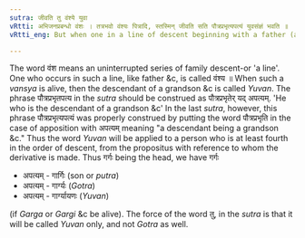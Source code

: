 ```yaml
---
sutra: जीवति तु वंश्ये युवा
vRtti: अभिजनप्रबन्धो वंशः । तत्रभवो वंश्यः पित्रादि, स्तस्मिन् जीवति सति पौत्रप्रभृत्यपत्यं युवसंज्ञं भवति ॥
vRtti_eng: But when one in a line of descent beginning with a father (and reckoning upwards) is alive, the descendant of a grandson or still lower descendant is called _Yuvan_ only.

---
```

The word वंश means an uninterrupted series of family descent-or 'a line'. One who occurs in such a line, like father &c, is called वंश्य ॥ When such a _vansya_ is alive, then the descendant of a grandson &c is called _Yuvan_. The phrase पौत्रप्रभृतपत्य in the _sutra_ should be construed as पौत्रप्रभृतेर् यद् अपत्यम्. 'He who is the descendant of a grandson &c' In the last _sutra_, however, this phrase पौत्रप्रभृत्यपत्यं was properly construed by putting the word पौत्रप्रभृति in the case of apposition with अपत्यम् meaning "a descendant being a grandson &c." Thus the word _Yuvan_ will be applied to a person who is at least fourth in the order of descent, from the propositus with reference to whom the derivative is made. Thus गर्गः being the head, we have गर्गः

-	अपत्यम् - गार्गिः (son or _putra_)
-	अपत्यम् - गार्ग्यः (_Gotra_)
-	अपत्यम् - गार्ग्यायणः (_Yuvan_)

(if _Garga_ or _Gargi_ &c be alive). The force of the word तु, in the _sutra_ is that it will be called _Yuvan_ only, and not _Gotra_ as well.